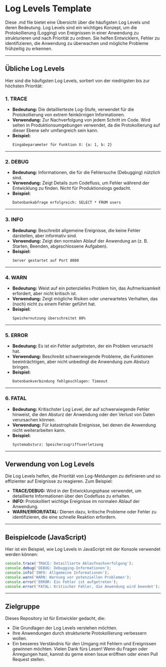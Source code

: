 # Log Levels Template

Diese .md file bietet eine Übersicht über die häufigsten Log Levels und deren Bedeutung. Log Levels sind ein wichtiges Konzept, um die Protokollierung (Logging) von Ereignissen in einer Anwendung zu strukturieren und nach Priorität zu ordnen. Sie helfen Entwicklern, Fehler zu identifizieren, die Anwendung zu überwachen und mögliche Probleme frühzeitig zu erkennen.

---

## **Übliche Log Levels**

Hier sind die häufigsten Log Levels, sortiert von der niedrigsten bis zur höchsten Priorität:

### **1. TRACE**
- **Bedeutung:** 
  Die detaillierteste Log-Stufe, verwendet für die Protokollierung von extrem feinkörnigen Informationen.
- **Verwendung:** 
  Zur Nachverfolgung von jedem Schritt im Code. Wird selten in Produktionsumgebungen verwendet, da die Protokollierung auf dieser Ebene sehr umfangreich sein kann.
- **Beispiel:**
  ```
  Eingabeparameter für Funktion X: {a: 1, b: 2}
  ```

---

### **2. DEBUG**
- **Bedeutung:** 
  Informationen, die für die Fehlersuche (Debugging) nützlich sind.
- **Verwendung:** 
  Zeigt Details zum Codefluss, um Fehler während der Entwicklung zu finden. Nicht für Produktionslogs gedacht.
- **Beispiel:**
  ```
  Datenbankabfrage erfolgreich: SELECT * FROM users
  ```

---

### **3. INFO**
- **Bedeutung:** 
  Beschreibt allgemeine Ereignisse, die keine Fehler darstellen, aber informativ sind.
- **Verwendung:** 
  Zeigt den normalen Ablauf der Anwendung an (z. B. Starten, Beenden, abgeschlossene Aufgaben).
- **Beispiel:**
  ```
  Server gestartet auf Port 8080
  ```

---

### **4. WARN**
- **Bedeutung:** 
  Weist auf ein potenzielles Problem hin, das Aufmerksamkeit erfordert, aber nicht kritisch ist.
- **Verwendung:** 
  Zeigt mögliche Risiken oder unerwartetes Verhalten, das (noch) nicht zu einem Fehler geführt hat.
- **Beispiel:**
  ```
  Speichernutzung überschreitet 80%
  ```

---

### **5. ERROR**
- **Bedeutung:** 
  Es ist ein Fehler aufgetreten, der ein Problem verursacht hat.
- **Verwendung:** 
  Beschreibt schwerwiegende Probleme, die Funktionen beeinträchtigen, aber nicht unbedingt die Anwendung zum Absturz bringen.
- **Beispiel:**
  ```
  Datenbankverbindung fehlgeschlagen: Timeout
  ```

---

### **6. FATAL**
- **Bedeutung:** 
  Kritischster Log Level, der auf schwerwiegende Fehler hinweist, die den Absturz der Anwendung oder den Verlust von Daten verursachen können.
- **Verwendung:** 
  Für katastrophale Ereignisse, bei denen die Anwendung nicht weiterarbeiten kann.
- **Beispiel:**
  ```
  Systemabsturz: Speicherzugriffsverletzung
  ```

---

## **Verwendung von Log Levels**

Die Log Levels helfen, die Priorität von Log-Meldungen zu definieren und so effizienter auf Ereignisse zu reagieren. Zum Beispiel:
- **TRACE/DEBUG:** Wird in der Entwicklungsphase verwendet, um detaillierte Informationen über den Codefluss zu erhalten.
- **INFO:** Protokolliert wichtige Ereignisse im normalen Ablauf der Anwendung.
- **WARN/ERROR/FATAL:** Dienen dazu, kritische Probleme oder Fehler zu identifizieren, die eine schnelle Reaktion erfordern.

---

## **Beispielcode (JavaScript)**

Hier ist ein Beispiel, wie Log Levels in JavaScript mit der Konsole verwendet werden können:

```javascript
console.trace('TRACE: Detaillierte Ablaufnachverfolgung');
console.debug('DEBUG: Debugging-Informationen');
console.info('INFO: Allgemeine Informationen');
console.warn('WARN: Warnung vor potenziellen Problemen');
console.error('ERROR: Ein Fehler ist aufgetreten');
console.error('FATAL: Kritischer Fehler, die Anwendung wird beendet');
```

---

## **Zielgruppe**

Dieses Repository ist für Entwickler gedacht, die:
- Die Grundlagen der Log Levels verstehen möchten.
- Ihre Anwendungen durch strukturierte Protokollierung verbessern wollen.
- Ein besseres Verständnis für den Umgang mit Fehlern und Ereignissen gewinnen möchten.
Vielen Dank fürs Lesen! Wenn du Fragen oder Anregungen hast, kannst du gerne einen Issue eröffnen oder einen Pull Request stellen.
